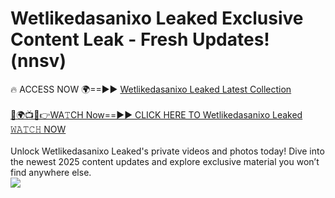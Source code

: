 # Wetlikedasanixo Leaked Exclusive Content Leak - Fresh Updates! (nnsv)

🔥 ACCESS NOW 🌍==►► <a href="https://tinyurl.com/kvy9nzfs" rel="nofollow">Wetlikedasanixo Leaked Latest Collection</a>
<br><br>
[🔴🌍📺📱👉WA𝚃CH Now==►► CLICK HERE TO Wetlikedasanixo Leaked 𝚆𝙰𝚃𝙲𝙷 NOW](https://tinyurl.com/kvy9nzfs)
<br><br>
Unlock Wetlikedasanixo Leaked's private videos and photos today! Dive into the newest 2025 content updates and explore exclusive material you won’t find anywhere else.
<br>
<a href="https://tinyurl.com/kvy9nzfs" rel="nofollow" data-target="animated-image.originalLink"><img src="https://camo.githubusercontent.com/8a4f000d20f83aca3bf7ec5f350d767afa0574a8a352519fd8cfa583a6f93a33/68747470733a2f2f692e696d6775722e636f6d2f644a486b345a712e676966" data-canonical-src="https://i.imgur.com/dJHk4Zq.gif" style="max-width: 100%; display: inline-block;" data-target="animated-image.originalImage"></a>
<br>
